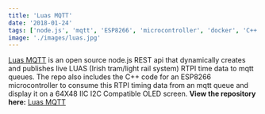 ```yaml
---
title: 'Luas MQTT'
date: '2018-01-24'
tags: ['node.js', 'mqtt', 'ESP8266', 'microcontroller', 'docker', 'C++']
image: './images/luas.jpg'
---
```


[Luas MQTT] is an open source node.js REST api that dynamically creates and publishes live LUAS (Irish tram/light rail system) RTPI time data to mqtt queues. The repo also includes the C++ code for an ESP8266 microcontroller to consume this RTPI timing data from an mqtt queue and display it on a 64X48 IIC I2C Compatible OLED screen. **View the repository here:** [Luas MQTT]

<!--- reference links --->

[luas mqtt]: https://github.com/darrenbritton/luas-mqtt
